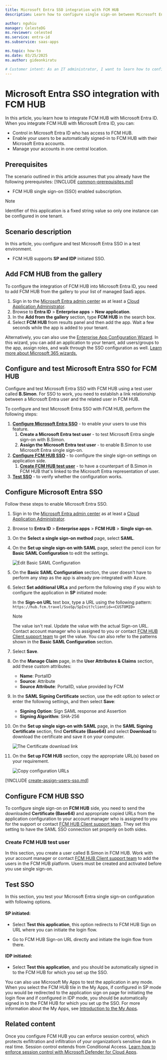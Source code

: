 ```yaml
---
title: Microsoft Entra SSO integration with FCM HUB
description: Learn how to configure single sign-on between Microsoft Entra ID and FCM HUB.

author: nguhiu
manager: CelesteDG
ms.reviewer: celested
ms.service: entra-id
ms.subservice: saas-apps

ms.topic: how-to
ms.date: 03/25/2025
ms.author: gideonkiratu

# Customer intent: As an IT administrator, I want to learn how to configure single sign-on between Microsoft Entra ID and FCM HUB so that I can control who has access to FCM HUB, enable automatic sign-in with Microsoft Entra accounts, and manage my accounts in one central location.
---
```


# Microsoft Entra SSO integration with FCM HUB

In this article,  you learn how to integrate FCM HUB with Microsoft Entra ID. When you integrate FCM HUB with Microsoft Entra ID, you can:

* Control in Microsoft Entra ID who has access to FCM HUB.
* Enable your users to be automatically signed-in to FCM HUB with their Microsoft Entra accounts.
* Manage your accounts in one central location.

## Prerequisites
The scenario outlined in this article assumes that you already have the following prerequisites:
[!INCLUDE [common-prerequisites.md](~/identity/saas-apps/includes/common-prerequisites.md)]
* FCM HUB single sign-on (SSO) enabled subscription.

> [!NOTE]
> Identifier of this application is a fixed string value so only one instance can be configured in one tenant.

## Scenario description

In this article,  you configure and test Microsoft Entra SSO in a test environment.

* FCM HUB supports **SP and IDP** initiated SSO.

## Add FCM HUB from the gallery

To configure the integration of FCM HUB into Microsoft Entra ID, you need to add FCM HUB from the gallery to your list of managed SaaS apps.

1. Sign in to the [Microsoft Entra admin center](https://entra.microsoft.com) as at least a [Cloud Application Administrator](~/identity/role-based-access-control/permissions-reference.md#cloud-application-administrator).
1. Browse to **Entra ID** > **Enterprise apps** > **New application**.
1. In the **Add from the gallery** section, type **FCM HUB** in the search box.
1. Select **FCM HUB** from results panel and then add the app. Wait a few seconds while the app is added to your tenant.

 Alternatively, you can also use the [Enterprise App Configuration Wizard](https://portal.office.com/AdminPortal/home?Q=Docs#/azureadappintegration). In this wizard, you can add an application to your tenant, add users/groups to the app, assign roles, and walk through the SSO configuration as well. [Learn more about Microsoft 365 wizards.](/microsoft-365/admin/misc/azure-ad-setup-guides)

<a name='configure-and-test-azure-ad-sso-for-fcm-hub'></a>

## Configure and test Microsoft Entra SSO for FCM HUB

Configure and test Microsoft Entra SSO with FCM HUB using a test user called **B.Simon**. For SSO to work, you need to establish a link relationship between a Microsoft Entra user and the related user in FCM HUB.

To configure and test Microsoft Entra SSO with FCM HUB, perform the following steps:

1. **[Configure Microsoft Entra SSO](#configure-azure-ad-sso)** - to enable your users to use this feature.
    1. **Create a Microsoft Entra test user** - to test Microsoft Entra single sign-on with B.Simon.
    1. **Assign the Microsoft Entra test user** - to enable B.Simon to use Microsoft Entra single sign-on.
1. **[Configure FCM HUB SSO](#configure-fcm-hub-sso)** - to configure the single sign-on settings on application side.
    1. **[Create FCM HUB test user](#create-fcm-hub-test-user)** - to have a counterpart of B.Simon in FCM HUB that's linked to the Microsoft Entra representation of user.
1. **[Test SSO](#test-sso)** - to verify whether the configuration works.

<a name='configure-azure-ad-sso'></a>

## Configure Microsoft Entra SSO

Follow these steps to enable Microsoft Entra SSO.

1. Sign in to the [Microsoft Entra admin center](https://entra.microsoft.com) as at least a [Cloud Application Administrator](~/identity/role-based-access-control/permissions-reference.md#cloud-application-administrator).
1. Browse to **Entra ID** > **Enterprise apps** > **FCM HUB** > **Single sign-on**.
1. On the **Select a single sign-on method** page, select **SAML**.
1. On the **Set up single sign-on with SAML** page, select the pencil icon for **Basic SAML Configuration** to edit the settings.

   ![Edit Basic SAML Configuration](common/edit-urls.png)

1. On the **Basic SAML Configuration** section, the user doesn't have to perform any step as the app is already pre-integrated with Azure.

1. Select **Set additional URLs** and perform the following step if you wish to configure the application in **SP** initiated mode:

    In the **Sign-on URL** text box, type a URL using the following pattern:
    `https://hub.fcm.travel/SsoSp/SpInit?clientid=<CUSTOMID>`

    > [!NOTE]
	> The value isn't real. Update the value with the actual Sign-on URL. Contact account manager who is assigned to you or contact [FCM HUB Client support team](mailto:fcmssoadmin@us.fcm.travel) to get the value. You can also refer to the patterns shown in the **Basic SAML Configuration** section.

1. Select **Save**.

1. On the **Manage Claim** page, in the **User Attributes & Claims** section, add these custom attributes:
   - **Name**: PortalID
   - **Source**: Attribute
   - **Source Attribute**: PortalID, value provided by FCM

1. In the **SAML Signing Certificate** section, use the edit option to select or enter the following settings, and then select **Save**:
   - **Signing Option**: Sign SAML response and Assertion
   - **Signing Algorithm**: SHA-256

1. On the **Set up single sign-on with SAML** page, in the **SAML Signing Certificate** section, find **Certificate (Base64)** and select **Download** to download the certificate and save it on your computer.

	![The Certificate download link](common/certificatebase64.png)

1. On the **Set up FCM HUB** section, copy the appropriate URL(s) based on your requirement.

	![Copy configuration URLs](common/copy-configuration-urls.png)

<a name='create-an-azure-ad-test-user'></a>

[!INCLUDE [create-assign-users-sso.md](~/identity/saas-apps/includes/create-assign-users-sso.md)]

## Configure FCM HUB SSO

To configure single sign-on on **FCM HUB** side, you need to send the downloaded **Certificate (Base64)** and appropriate copied URLs from the application configuration to your account manager who is assigned to you for the support or contact [FCM HUB Client support team](mailto:fcmssoadmin@us.fcm.travel). They set this setting to have the SAML SSO connection set properly on both sides.

### Create FCM HUB test user

In this section, you create a user called B.Simon in FCM HUB. Work with your account manager or contact [FCM HUB Client support team](mailto:fcmssoadmin@us.fcm.travel) to add the users in the FCM HUB platform. Users must be created and activated before you use single sign-on.

## Test SSO

In this section, you test your Microsoft Entra single sign-on configuration with following options. 

#### SP initiated:

* Select **Test this application**, this option redirects to FCM HUB Sign on URL where you can initiate the login flow.  

* Go to FCM HUB Sign-on URL directly and initiate the login flow from there.

#### IDP initiated:

* Select **Test this application**, and you should be automatically signed in to the FCM HUB for which you set up the SSO. 

You can also use Microsoft My Apps to test the application in any mode. When you select the FCM HUB tile in the My Apps, if configured in SP mode you would be redirected to the application sign on page for initiating the login flow and if configured in IDP mode, you should be automatically signed in to the FCM HUB for which you set up the SSO. For more information about the My Apps, see [Introduction to the My Apps](https://support.microsoft.com/account-billing/sign-in-and-start-apps-from-the-my-apps-portal-2f3b1bae-0e5a-4a86-a33e-876fbd2a4510).

## Related content

Once you configure FCM HUB you can enforce session control, which protects exfiltration and infiltration of your organization’s sensitive data in real time. Session control extends from Conditional Access. [Learn how to enforce session control with Microsoft Defender for Cloud Apps](/cloud-app-security/proxy-deployment-any-app).
